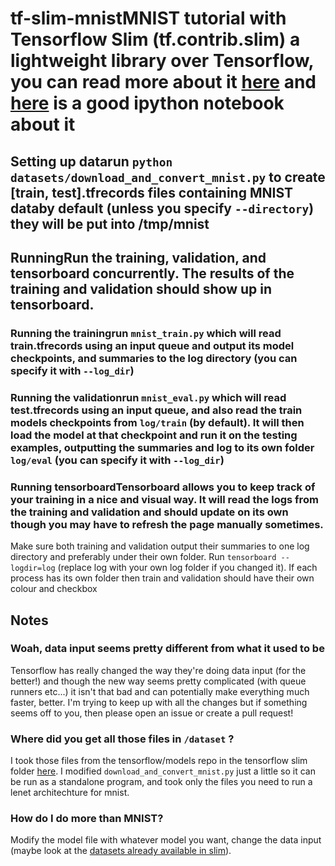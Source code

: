 # tf-slim-mnistMNIST tutorial with Tensorflow Slim (tf.contrib.slim) a lightweight library over Tensorflow, you can read more about it [here](https://github.com/tensorflow/tensorflow/tree/master/tensorflow/contrib/slim) and [here](https://github.com/mnuke/tf-slim-mnist) is a good ipython notebook about it
## Setting up datarun `python datasets/download_and_convert_mnist.py` to create [train, test].tfrecords files containing MNIST databy default (unless you specify `--directory`) they will be put into /tmp/mnist
## RunningRun the training, validation, and tensorboard concurrently. The results of the training and validation should show up in tensorboard.
### Running the trainingrun `mnist_train.py` which will read train.tfrecords using an input queue and output its model checkpoints, and summaries to the log directory (you can specify it with `--log_dir`)
### Running the validationrun `mnist_eval.py` which will read test.tfrecords using an input queue, and also read the train models checkpoints from `log/train` (by default). It will then load the model at that checkpoint and run it on the testing examples, outputting the summaries and log to its own folder `log/eval` (you can specify it with `--log_dir`)
### Running tensorboardTensorboard allows you to keep track of your training in a nice and visual way. It will read the logs from the training and validation and should update on its own though you may have to refresh the page manually sometimes.
Make sure both training and validation output their summaries to one log directory and preferably under their own folder. Run `tensorboard --logdir=log` (replace log with your own log folder if you changed it).
If each process has its own folder then train and validation should have their own colour and checkbox
## Notes
### Woah, data input seems pretty different from what it used to be
Tensorflow has really changed the way they're doing data input (for the better!) and though the new way seems pretty complicated (with queue runners etc...) it isn't that bad and can potentially make everything much faster, better.
I'm trying to keep up with all the changes but if something seems off to you, then please open an issue or create a pull request!
### Where did you get all those files in `/dataset` ?
I took those files from the tensorflow/models repo in the tensorflow slim folder [here](https://github.com/tensorflow/models/blob/master/slim/). I modified `download_and_convert_mnist.py` just a little so it can be run as a standalone program, and took only the files you need to run a lenet architechture for mnist.
### How do I do more than MNIST?
Modify the model file with whatever model you want, change the data input (maybe look at the [datasets already available in slim](https://github.com/tensorflow/models/tree/master/slim/datasets)). 
